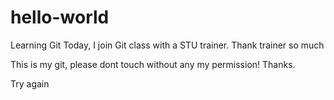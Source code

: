 # hello-world
Learning Git
Today, I join Git class with a STU trainer. Thank trainer so much

This is my git, please dont touch without any my permission! Thanks.

Try again

